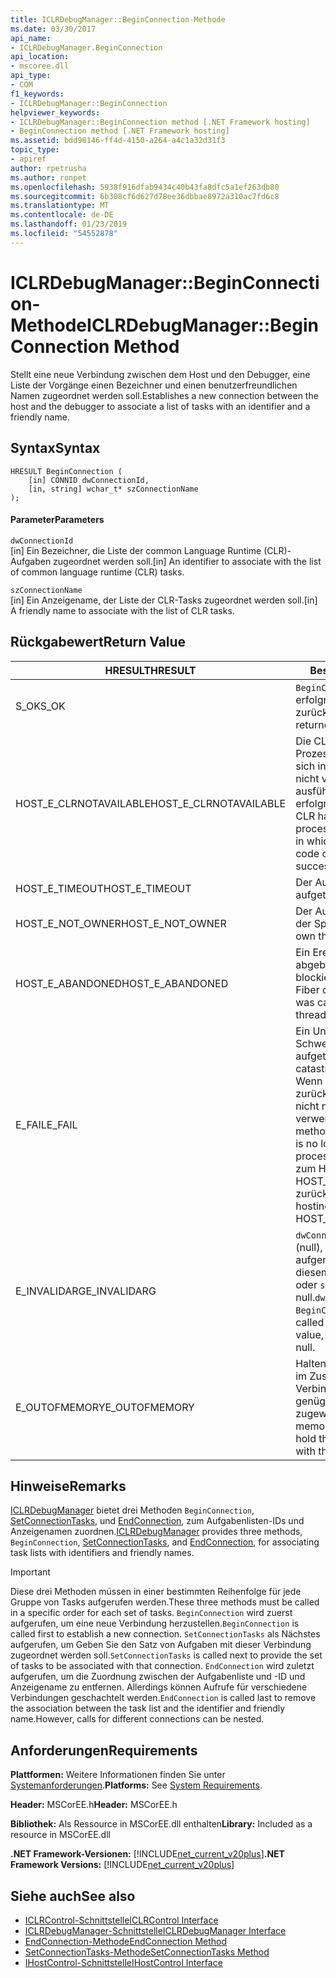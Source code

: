 ```yaml
---
title: ICLRDebugManager::BeginConnection-Methode
ms.date: 03/30/2017
api_name:
- ICLRDebugManager.BeginConnection
api_location:
- mscoree.dll
api_type:
- COM
f1_keywords:
- ICLRDebugManager::BeginConnection
helpviewer_keywords:
- ICLRDebugManager::BeginConnection method [.NET Framework hosting]
- BeginConnection method [.NET Framework hosting]
ms.assetid: bdd98146-ff4d-4150-a264-a4c1a32d31f3
topic_type:
- apiref
author: rpetrusha
ms.author: ronpet
ms.openlocfilehash: 5938f916dfab9434c40b43fa8dfc5a1ef263db80
ms.sourcegitcommit: 6b308cf6d627d78ee36dbbae8972a310ac7fd6c8
ms.translationtype: MT
ms.contentlocale: de-DE
ms.lasthandoff: 01/23/2019
ms.locfileid: "54552878"
---
```

# <a name="iclrdebugmanagerbeginconnection-method"></a><span data-ttu-id="bc0f2-102">ICLRDebugManager::BeginConnection-Methode</span><span class="sxs-lookup"><span data-stu-id="bc0f2-102">ICLRDebugManager::BeginConnection Method</span></span>
<span data-ttu-id="bc0f2-103">Stellt eine neue Verbindung zwischen dem Host und den Debugger, eine Liste der Vorgänge einen Bezeichner und einen benutzerfreundlichen Namen zugeordnet werden soll.</span><span class="sxs-lookup"><span data-stu-id="bc0f2-103">Establishes a new connection between the host and the debugger to associate a list of tasks with an identifier and a friendly name.</span></span>  
  
## <a name="syntax"></a><span data-ttu-id="bc0f2-104">Syntax</span><span class="sxs-lookup"><span data-stu-id="bc0f2-104">Syntax</span></span>  
  
```  
HRESULT BeginConnection (  
    [in] CONNID dwConnectionId,  
    [in, string] wchar_t* szConnectionName  
);  
```  
  
#### <a name="parameters"></a><span data-ttu-id="bc0f2-105">Parameter</span><span class="sxs-lookup"><span data-stu-id="bc0f2-105">Parameters</span></span>  
 `dwConnectionId`  
 <span data-ttu-id="bc0f2-106">[in] Ein Bezeichner, die Liste der common Language Runtime (CLR)-Aufgaben zugeordnet werden soll.</span><span class="sxs-lookup"><span data-stu-id="bc0f2-106">[in] An identifier to associate with the list of common language runtime (CLR) tasks.</span></span>  
  
 `szConnectionName`  
 <span data-ttu-id="bc0f2-107">[in] Ein Anzeigename, der Liste der CLR-Tasks zugeordnet werden soll.</span><span class="sxs-lookup"><span data-stu-id="bc0f2-107">[in] A friendly name to associate with the list of CLR tasks.</span></span>  
  
## <a name="return-value"></a><span data-ttu-id="bc0f2-108">Rückgabewert</span><span class="sxs-lookup"><span data-stu-id="bc0f2-108">Return Value</span></span>  
  
|<span data-ttu-id="bc0f2-109">HRESULT</span><span class="sxs-lookup"><span data-stu-id="bc0f2-109">HRESULT</span></span>|<span data-ttu-id="bc0f2-110">Beschreibung</span><span class="sxs-lookup"><span data-stu-id="bc0f2-110">Description</span></span>|  
|-------------|-----------------|  
|<span data-ttu-id="bc0f2-111">S_OK</span><span class="sxs-lookup"><span data-stu-id="bc0f2-111">S_OK</span></span>|<span data-ttu-id="bc0f2-112">`BeginConnection` wurde erfolgreich zurückgegeben.</span><span class="sxs-lookup"><span data-stu-id="bc0f2-112">`BeginConnection` returned successfully.</span></span>|  
|<span data-ttu-id="bc0f2-113">HOST_E_CLRNOTAVAILABLE</span><span class="sxs-lookup"><span data-stu-id="bc0f2-113">HOST_E_CLRNOTAVAILABLE</span></span>|<span data-ttu-id="bc0f2-114">Die CLR wurde nicht in einen Prozess geladen und befindet sich in einem Zustand, in dem nicht verwalteten Code ausführen oder den Aufruf erfolgreich zu verarbeiten.</span><span class="sxs-lookup"><span data-stu-id="bc0f2-114">The CLR has not been loaded into a process, or the CLR is in a state in which it cannot run managed code or process the call successfully.</span></span>|  
|<span data-ttu-id="bc0f2-115">HOST_E_TIMEOUT</span><span class="sxs-lookup"><span data-stu-id="bc0f2-115">HOST_E_TIMEOUT</span></span>|<span data-ttu-id="bc0f2-116">Der Aufruf ist ein Timeout aufgetreten.</span><span class="sxs-lookup"><span data-stu-id="bc0f2-116">The call timed out.</span></span>|  
|<span data-ttu-id="bc0f2-117">HOST_E_NOT_OWNER</span><span class="sxs-lookup"><span data-stu-id="bc0f2-117">HOST_E_NOT_OWNER</span></span>|<span data-ttu-id="bc0f2-118">Der Aufrufer ist nicht Besitzer der Sperre.</span><span class="sxs-lookup"><span data-stu-id="bc0f2-118">The caller does not own the lock.</span></span>|  
|<span data-ttu-id="bc0f2-119">HOST_E_ABANDONED</span><span class="sxs-lookup"><span data-stu-id="bc0f2-119">HOST_E_ABANDONED</span></span>|<span data-ttu-id="bc0f2-120">Ein Ereignis wurde abgebrochen, während sich der blockierte Thread oder eine Fiber darauf gewartet.</span><span class="sxs-lookup"><span data-stu-id="bc0f2-120">An event was canceled while a blocked thread or fiber was waiting on it.</span></span>|  
|<span data-ttu-id="bc0f2-121">E_FAIL</span><span class="sxs-lookup"><span data-stu-id="bc0f2-121">E_FAIL</span></span>|<span data-ttu-id="bc0f2-122">Ein Unbekannter Schwerwiegender Fehler ist aufgetreten.</span><span class="sxs-lookup"><span data-stu-id="bc0f2-122">An unknown catastrophic failure occurred.</span></span> <span data-ttu-id="bc0f2-123">Wenn eine Methode E_FAIL zurückgegeben hat, ist die CLR nicht mehr im Prozess verwendet werden.</span><span class="sxs-lookup"><span data-stu-id="bc0f2-123">After a method returns E_FAIL, the CLR is no longer usable within the process.</span></span> <span data-ttu-id="bc0f2-124">Nachfolgende Aufrufe zum Hosten der Methoden HOST_E_CLRNOTAVAILABLE zurück.</span><span class="sxs-lookup"><span data-stu-id="bc0f2-124">Subsequent calls to hosting methods return HOST_E_CLRNOTAVAILABLE.</span></span>|  
|<span data-ttu-id="bc0f2-125">E_INVALIDARG</span><span class="sxs-lookup"><span data-stu-id="bc0f2-125">E_INVALIDARG</span></span>|<span data-ttu-id="bc0f2-126">`dwConnectionId` wurde von 0 (null), oder `BeginConnection` aufgerufen wurde bereits mit diesem `dwConnectionId` Wert oder `szConnectionName` war null.</span><span class="sxs-lookup"><span data-stu-id="bc0f2-126">`dwConnectionId` was zero, or `BeginConnection` was already called using this `dwConnectionId` value, or `szConnectionName` was null.</span></span>|  
|<span data-ttu-id="bc0f2-127">E_OUTOFMEMORY</span><span class="sxs-lookup"><span data-stu-id="bc0f2-127">E_OUTOFMEMORY</span></span>|<span data-ttu-id="bc0f2-128">Halten die Liste der Aufgaben im Zusammenhang mit dieser Verbindung konnte nicht genügend Arbeitsspeicher zugewiesen werden.</span><span class="sxs-lookup"><span data-stu-id="bc0f2-128">Not enough memory could be allocated to hold the list of tasks associated with this connection.</span></span>|  
  
## <a name="remarks"></a><span data-ttu-id="bc0f2-129">Hinweise</span><span class="sxs-lookup"><span data-stu-id="bc0f2-129">Remarks</span></span>  
 <span data-ttu-id="bc0f2-130">[ICLRDebugManager](../../../../docs/framework/unmanaged-api/hosting/iclrdebugmanager-interface.md) bietet drei Methoden `BeginConnection`, [SetConnectionTasks](../../../../docs/framework/unmanaged-api/hosting/iclrdebugmanager-setconnectiontasks-method.md), und [EndConnection](../../../../docs/framework/unmanaged-api/hosting/iclrdebugmanager-endconnection-method.md), zum Aufgabenlisten-IDs und Anzeigenamen zuordnen.</span><span class="sxs-lookup"><span data-stu-id="bc0f2-130">[ICLRDebugManager](../../../../docs/framework/unmanaged-api/hosting/iclrdebugmanager-interface.md) provides three methods, `BeginConnection`, [SetConnectionTasks](../../../../docs/framework/unmanaged-api/hosting/iclrdebugmanager-setconnectiontasks-method.md), and [EndConnection](../../../../docs/framework/unmanaged-api/hosting/iclrdebugmanager-endconnection-method.md), for associating task lists with identifiers and friendly names.</span></span>  
  
> [!IMPORTANT]
>  <span data-ttu-id="bc0f2-131">Diese drei Methoden müssen in einer bestimmten Reihenfolge für jede Gruppe von Tasks aufgerufen werden.</span><span class="sxs-lookup"><span data-stu-id="bc0f2-131">These three methods must be called in a specific order for each set of tasks.</span></span> <span data-ttu-id="bc0f2-132">`BeginConnection` wird zuerst aufgerufen, um eine neue Verbindung herzustellen.</span><span class="sxs-lookup"><span data-stu-id="bc0f2-132">`BeginConnection` is called first to establish a new connection.</span></span> <span data-ttu-id="bc0f2-133">`SetConnectionTasks` als Nächstes aufgerufen, um Geben Sie den Satz von Aufgaben mit dieser Verbindung zugeordnet werden soll.</span><span class="sxs-lookup"><span data-stu-id="bc0f2-133">`SetConnectionTasks` is called next to provide the set of tasks to be associated with that connection.</span></span> <span data-ttu-id="bc0f2-134">`EndConnection` wird zuletzt aufgerufen, um die Zuordnung zwischen der Aufgabenliste und -ID und Anzeigename zu entfernen. Allerdings können Aufrufe für verschiedene Verbindungen geschachtelt werden.</span><span class="sxs-lookup"><span data-stu-id="bc0f2-134">`EndConnection` is called last to remove the association between the task list and the identifier and friendly name.However, calls for different connections can be nested.</span></span>  
  
## <a name="requirements"></a><span data-ttu-id="bc0f2-135">Anforderungen</span><span class="sxs-lookup"><span data-stu-id="bc0f2-135">Requirements</span></span>  
 <span data-ttu-id="bc0f2-136">**Plattformen:** Weitere Informationen finden Sie unter [Systemanforderungen](../../../../docs/framework/get-started/system-requirements.md).</span><span class="sxs-lookup"><span data-stu-id="bc0f2-136">**Platforms:** See [System Requirements](../../../../docs/framework/get-started/system-requirements.md).</span></span>  
  
 <span data-ttu-id="bc0f2-137">**Header:** MSCorEE.h</span><span class="sxs-lookup"><span data-stu-id="bc0f2-137">**Header:** MSCorEE.h</span></span>  
  
 <span data-ttu-id="bc0f2-138">**Bibliothek:** Als Ressource in MSCorEE.dll enthalten</span><span class="sxs-lookup"><span data-stu-id="bc0f2-138">**Library:** Included as a resource in MSCorEE.dll</span></span>  
  
 <span data-ttu-id="bc0f2-139">**.NET Framework-Versionen:** [!INCLUDE[net_current_v20plus](../../../../includes/net-current-v20plus-md.md)]</span><span class="sxs-lookup"><span data-stu-id="bc0f2-139">**.NET Framework Versions:** [!INCLUDE[net_current_v20plus](../../../../includes/net-current-v20plus-md.md)]</span></span>  
  
## <a name="see-also"></a><span data-ttu-id="bc0f2-140">Siehe auch</span><span class="sxs-lookup"><span data-stu-id="bc0f2-140">See also</span></span>
- [<span data-ttu-id="bc0f2-141">ICLRControl-Schnittstelle</span><span class="sxs-lookup"><span data-stu-id="bc0f2-141">ICLRControl Interface</span></span>](../../../../docs/framework/unmanaged-api/hosting/iclrcontrol-interface.md)
- [<span data-ttu-id="bc0f2-142">ICLRDebugManager-Schnittstelle</span><span class="sxs-lookup"><span data-stu-id="bc0f2-142">ICLRDebugManager Interface</span></span>](../../../../docs/framework/unmanaged-api/hosting/iclrdebugmanager-interface.md)
- [<span data-ttu-id="bc0f2-143">EndConnection-Methode</span><span class="sxs-lookup"><span data-stu-id="bc0f2-143">EndConnection Method</span></span>](../../../../docs/framework/unmanaged-api/hosting/iclrdebugmanager-endconnection-method.md)
- [<span data-ttu-id="bc0f2-144">SetConnectionTasks-Methode</span><span class="sxs-lookup"><span data-stu-id="bc0f2-144">SetConnectionTasks Method</span></span>](../../../../docs/framework/unmanaged-api/hosting/iclrdebugmanager-setconnectiontasks-method.md)
- [<span data-ttu-id="bc0f2-145">IHostControl-Schnittstelle</span><span class="sxs-lookup"><span data-stu-id="bc0f2-145">IHostControl Interface</span></span>](../../../../docs/framework/unmanaged-api/hosting/ihostcontrol-interface.md)

